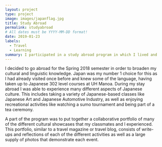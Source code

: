 ```yaml
---
layout: project
type: project
image: images/japanflag.jpg
title: Study Abroad
permalink: studyabroad
# All dates must be YYYY-MM-DD format!
date: 2019-01-23
labels:
  - Travel
  - Learning
summary: I participated in a study abroad program in which I lived and studied in Japan for about five months.
---
```


I decided to go abroad for the Spring 2018 semester in order to broaden my cultural and linguistic knowledge. Japan was my number 1 choice for this as I had already visited once before and knew some of the language, having taken up to Japanese 302 level courses at UH Manoa. During my stay abroad I was able to experience many different aspects of Japanese culture. This includes taking a variety of Japanese-based classes like Japanese Art and Japanese Automotive Industry, as well as enjoying recreational activities like watching a sumo tournament and being part of a tea ceremony.

A part of the program was to put together a collaborative portfolio of many of the different cultural showcases that my classmates and I experienced. This portfolio, similar to a travel magazine or travel blog, consists of write-ups and reflections of each of the different activities as well as a large supply of photos that demonstrate each event.
